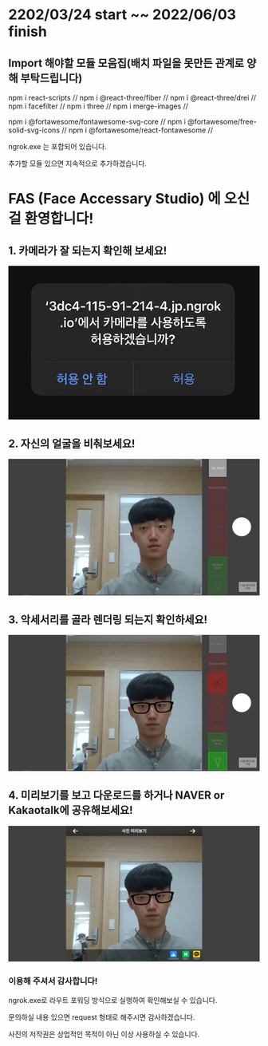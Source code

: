 # 2202/03/24 start ~~ 2022/06/03 finish

## Import 해야할 모듈 모음집(배치 파일을 못만든 관계로 양해 부탁드립니다)

npm i react-scripts    //
npm i @react-three/fiber    //
npm i @react-three/drei    //
npm i facefilter    //
npm i three    //
npm i merge-images    //

npm i @fortawesome/fontawesome-svg-core    //
npm i @fortawesome/free-solid-svg-icons    //
npm i @fortawesome/react-fontawesome    //

ngrok.exe 는 포합되어 있습니다.

추가할 모듈 있으면 지속적으로 추가하겠습니다.


# FAS (Face Accessary Studio) 에 오신걸 환영합니다!

## 1. 카메라가 잘 되는지 확인해 보세요!

![jpg_1](./public/S_1.jpg)

## 2. 자신의 얼굴을 비춰보세요!

![jpg_2](./public/11.PNG)

## 3. 악세서리를 골라 렌더링 되는지 확인하세요!

![jpg_3](./public/22.PNG)


## 4. 미리보기를 보고 다운로드를 하거나 NAVER or Kakaotalk에 공유해보세요!

![jpg_4](./public/33.PNG)

### 이용해 주셔서 감사합니다!

ngrok.exe로 라우트 포워딩 방식으로 실행하여 확인해보실 수 있습니다.

문의하실 내용 있으면 request 형태로 해주시면 감사하겠습니다.

사진의 저작권은 상업적인 목적이 아닌 이상 사용하실 수 있습니다.
